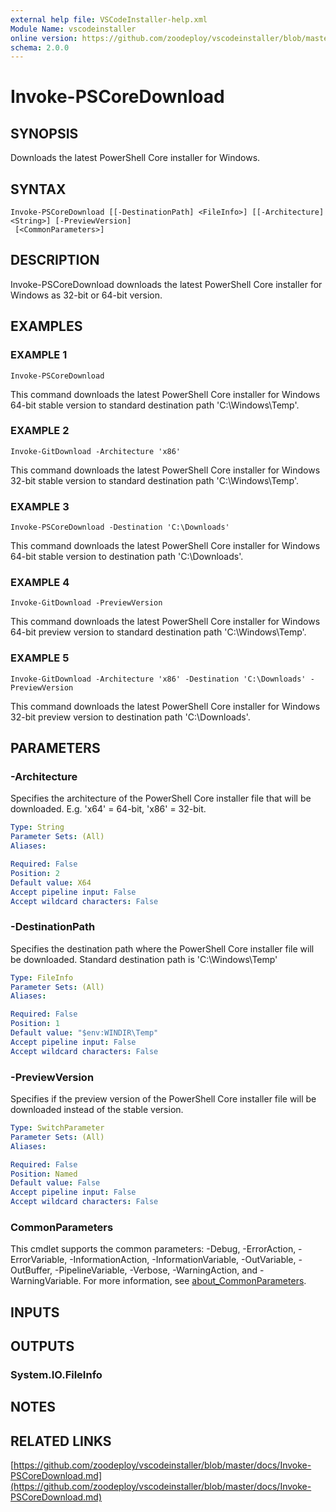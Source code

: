 ```yaml
---
external help file: VSCodeInstaller-help.xml
Module Name: vscodeinstaller
online version: https://github.com/zoodeploy/vscodeinstaller/blob/master/docs/Invoke-PSCoreDownload.md
schema: 2.0.0
---
```


# Invoke-PSCoreDownload

## SYNOPSIS
Downloads the latest PowerShell Core installer for Windows.

## SYNTAX

```
Invoke-PSCoreDownload [[-DestinationPath] <FileInfo>] [[-Architecture] <String>] [-PreviewVersion]
 [<CommonParameters>]
```

## DESCRIPTION
Invoke-PSCoreDownload downloads the latest PowerShell Core installer for Windows as 32-bit or 64-bit
version.

## EXAMPLES

### EXAMPLE 1
```
Invoke-PSCoreDownload
```

This command downloads the latest PowerShell Core installer for Windows 64-bit stable version to standard
destination path 'C:\Windows\Temp'.

### EXAMPLE 2
```
Invoke-GitDownload -Architecture 'x86'
```

This command downloads the latest PowerShell Core installer for Windows 32-bit stable version to standard
destination path 'C:\Windows\Temp'.

### EXAMPLE 3
```
Invoke-PSCoreDownload -Destination 'C:\Downloads'
```

This command downloads the latest PowerShell Core installer for Windows 64-bit stable version to
destination path 'C:\Downloads'.

### EXAMPLE 4
```
Invoke-GitDownload -PreviewVersion
```

This command downloads the latest PowerShell Core installer for Windows 64-bit preview version to standard
destination path 'C:\Windows\Temp'.

### EXAMPLE 5
```
Invoke-GitDownload -Architecture 'x86' -Destination 'C:\Downloads' -PreviewVersion
```

This command downloads the latest PowerShell Core installer for Windows 32-bit preview version to
destination path 'C:\Downloads'.

## PARAMETERS

### -Architecture
Specifies the architecture of the PowerShell Core installer file that will be downloaded.
E.g.
'x64' = 64-bit, 'x86' = 32-bit.

```yaml
Type: String
Parameter Sets: (All)
Aliases:

Required: False
Position: 2
Default value: X64
Accept pipeline input: False
Accept wildcard characters: False
```

### -DestinationPath
Specifies the destination path where the PowerShell Core installer file will be downloaded.
Standard
destination path is 'C:\Windows\Temp'

```yaml
Type: FileInfo
Parameter Sets: (All)
Aliases:

Required: False
Position: 1
Default value: "$env:WINDIR\Temp"
Accept pipeline input: False
Accept wildcard characters: False
```

### -PreviewVersion
Specifies if the preview version of the PowerShell Core installer file will be downloaded instead of the
stable version.

```yaml
Type: SwitchParameter
Parameter Sets: (All)
Aliases:

Required: False
Position: Named
Default value: False
Accept pipeline input: False
Accept wildcard characters: False
```

### CommonParameters
This cmdlet supports the common parameters: -Debug, -ErrorAction, -ErrorVariable, -InformationAction, -InformationVariable, -OutVariable, -OutBuffer, -PipelineVariable, -Verbose, -WarningAction, and -WarningVariable. For more information, see [about_CommonParameters](http://go.microsoft.com/fwlink/?LinkID=113216).

## INPUTS

## OUTPUTS

### System.IO.FileInfo
## NOTES

## RELATED LINKS

[https://github.com/zoodeploy/vscodeinstaller/blob/master/docs/Invoke-PSCoreDownload.md](https://github.com/zoodeploy/vscodeinstaller/blob/master/docs/Invoke-PSCoreDownload.md)

